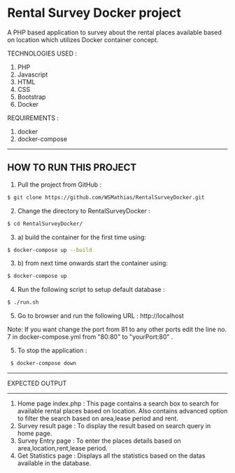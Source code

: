 # Rental Survey Docker project
A PHP based application to survey about the rental places available based on location which utilizes Docker container concept.

TECHNOLOGIES USED :
1. PHP 
2. Javascript
3. HTML
4. CSS
5. Bootstrap
6. Docker


 
REQUIREMENTS : 

1. docker
2. docker-compose

------------------------------------------
HOW TO RUN THIS PROJECT 
------------------------------------------
1. Pull the project from GitHub :
```bash
$ git clone https://github.com/WSMathias/RentalSurveyDocker.git
```
2. Change the directory to RentalSurveyDocker :
```bash
$ cd RentalSurveyDocker/
```
3. a) build the container for the first time using:
```bash
$ docker-compose up --build
```
3. b) from next time onwards start the container using:
```bash
$ docker-compose up 
```
4. Run the following script to setup default database :
```bash
$ ./run.sh
```
5. Go to browser and run the following URL :
           	http://localhost

Note: If you want change the port from 81 to any other ports edit the line no. 7
in docker-compose.yml from "80:80" to "yourPort:80" . 

5. To stop the application :
```bash
 $ docker-compose down
 ```

___________________________________________
EXPECTED OUTPUT
___________________________________________


1. Home page index.php :
	This page contains a search box to search for available rental places based on location.
	Also contains advanced option to filter the search based on area,lease period and rent.	
2. Survey result page :
	To display the result based on search query in home page.
3. Survey Entry page :
	To enter the places details based on area,location,rent,lease period.
4. Get Statistics page :
	Displays all the statistics based on the datas available in the database.

